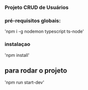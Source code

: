 ### Projeto CRUD  de Usuários

### pré-requisitos globais:
'npm i -g nodemon typescript ts-node'

### instalaçao 
'npm install'

## para rodar o projeto

'npm run start-dev'
